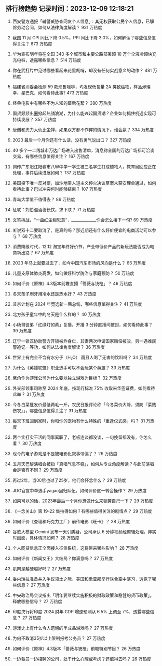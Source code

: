
## 排行榜趋势 记录时间：2023-12-09 12:18:21
  
  1. 西安警方通报「辅警威胁查网友个人信息」：其无权获取公民个人信息，已解除劳动合同，如何从法律角度解读？ 931 万热度
    
  2. 我国 11 月 CPI 同比下降 0.5%，PPI 同比下降 3.0%，如何解读？哪些信息值得关注？ 673 万热度
    
  3. 华为宣布明年将在全国 340 多个城市和主要公路部署超 10 万个全液冷超快充充电桩，透露哪些信息？ 514 万热度
    
  4. 你在武打片中见过哪些看起来花里胡哨，却没有任何实战意义的动作？ 481 万热度
    
  5. 福建省消委会检测 59 款现售咖啡，均发现低含量 2A 类致癌物，样品涉瑞幸、星巴克，如何看待此事? 473 万热度
    
  6. 经典电影中有哪些不为人知的幕后花絮？ 380 万热度
    
  7. 国货频频出圈掀起热销浪潮，为什么能兴起国货潮？企业如何抓住机遇实现可持续发展？ 357 万热度
    
  8. 唐僧和虎力大仙比坐禅，如果双方都不作弊的情况下，谁会赢？ 334 万热度
    
  9. 2023 最后一个月你还有什么话，没有勇气说出口？ 327 万热度
    
  10. 40 多个一二线城市万达广场进入出售清单，消息称全国的万达广场都可洽谈交易，有哪些信息值得关注？ 167 万热度
    
  11. 网传广东阳江阳春市八甲中学一学生被三名学生打成植物人，教育局回应正在处理，事件后续进展如何？ 137 万热度
    
  12. 美国投下唯一反对票，加沙地带人道主义停火决议草案未获安理会通过，如何看待此事？巴以冲突何时能够结束？ 107 万热度
    
  13. 青岛大学值不值得去？ 86 万热度
    
  14. 征联：刘伯温酒善长饮，求下联？ 71 万热度
    
  15. 文笔挑战，“一曲红尘相思意”，_____________你会怎么接下一句? 69 万热度
    
  16. 听说双十二要取消了，是真的吗？那近期还有什么好价便宜的电商活动可以参与？ 68 万热度
    
  17. 消费降级时代，12.12 淘宝年终好价节，产业带低价产品的新玩法能否成为电商新出路？ 67 万热度
    
  18. 2023 年马上就要过去了，如今中国汽车市场的风向是什么？ 66 万热度
    
  19. 儿童支原体肺炎高发，如何做好科学防治与家庭预防？ 50 万热度
    
  20. 如何评价《原神》4.3版本前瞻直播「蔷薇与铳枪」？ 49 万热度
    
  21. 冬天孩子刷牙用冷水还是热水好？ 43 万热度
    
  22. 普京计划在 2024 年竞选新一届总统，哪些信息值得关注？ 41 万热度
    
  23. 北方孩子童年中的冬天是什么样的？ 40 万热度
    
  24. 小杨哥徒弟「红绿灯的黄」复播，开播 3 分钟直播间被封，如何看待此事？ 39 万热度
    
  25. 辽宁一锁匠协助警方开锁被炸身亡，其妻两次申请国家赔偿被驳，另一遇难民警追记一等功，如何从法律角度解读？ 36 万热度
    
  26. 世界上有完全不含有水分子（H₂O） 而且人喝了无害的饮料吗？ 34 万热度
    
  27. 为什么《英雄联盟》职业选手可以不会玩某个英雄？ 33 万热度
    
  28. 鹰角作为游戏公司为什么要以独立游戏为目标？ 32 万热度
    
  29. 外交部领事司称至 2024 年底，按现行标准 75% 收取来华签证费，如何看待此举？ 31 万热度
    
  30. 今冬白菜批发价最低两毛一斤，农民日报评论称「今冬菜价大降，须防『菜贱伤农』」，哪些信息值得关注？ 31 万热度
    
  31. 每天下班回到家时，你和你的宠物有什么特殊的「重逢仪式感」吗？ 31 万热度
    
  32. 两个实打实干活的同事离职了，老板连谈都没谈，一句挽留都没有，你怎么看？ 30 万热度
    
  33. 现今的电子游戏是不是被电影化叙事带偏了？ 29 万热度
    
  34. 五月天巴黎演唱会被指「真唱气息不稳」，如何从专业角度解读？与此前演唱会是否有不同？ 29 万热度
    
  35. 再过2年，当00后也过了25岁，他们会怀念什么？ 29 万热度
    
  36. JDG官宣中单选手yagao回归队伍，如何评价这一转会操作？ 29 万热度
    
  37. 如果可以的话，2023年最后一个月你想做什么来犒劳自己一下？ 29 万热度
    
  38. 《一念关山》第 19-22 集拍得如何？有哪些值得关注的剧情点？ 29 万热度
    
  39. 如何评价《查理和巧克力工厂》前传电影《旺卡》？ 28 万热度
    
  40. 谷歌大模型 Gemini 发布一天引质疑，公司承认 6 分钟视频经剪辑处理，非实时画面，具体情况如何？ 28 万热度
    
  41. 个人网贷信息正全面接入征信系统，这将带来哪些影响？ 28 万热度
    
  42. 如何评价《新闻女王》大结局？你满意吗？ 27 万热度
    
  43. 肌肉是越硬越好吗？ 27 万热度
    
  44. 委内瑞拉准备并入争议领土之际，美国和圭亚那举行联合空中演习，透露了哪些信息？ 27 万热度
    
  45. 中央政治局会议指出「明年要继续实施积极的财政政策和稳健的货币政策」，释放哪些信号？ 27 万热度
    
  46. 印度央行将印度 2024 财年 GDP 增速预测从 6.5% 上调至 7%，透露哪些信息？ 27 万热度
    
  47. 游戏史上有什么令人遗憾的半成品游戏吗？ 27 万热度
    
  48. 为何不取消35岁以上限制报考公务员？ 27 万热度
    
  49. 如何评价《原神》4.3版本「蔷薇与铳枪」前瞻特别节目？ 26 万热度
    
  50. 一边裁员一边招聘的公司，处于什么心理或考虑？还值得去吗？ 26 万热度
    